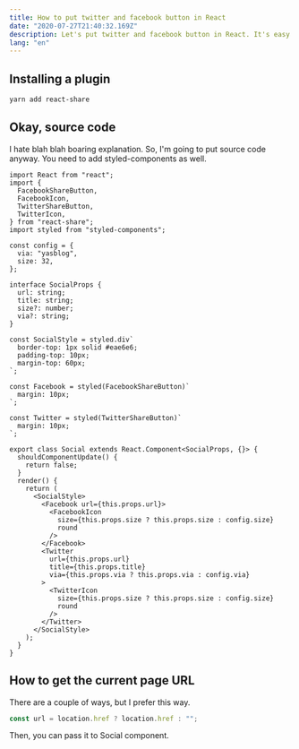 ```yaml
---
title: How to put twitter and facebook button in React
date: "2020-07-27T21:40:32.169Z"
description: Let's put twitter and facebook button in React. It's easy!
lang: "en"
---
```


## Installing a plugin

```bash
yarn add react-share
```

## Okay, source code

I hate blah blah boaring explanation. So, I'm going to put source code anyway.
You need to add styled-components as well.

```js:title=social.tsx
import React from "react";
import {
  FacebookShareButton,
  FacebookIcon,
  TwitterShareButton,
  TwitterIcon,
} from "react-share";
import styled from "styled-components";

const config = {
  via: "yasblog",
  size: 32,
};

interface SocialProps {
  url: string;
  title: string;
  size?: number;
  via?: string;
}

const SocialStyle = styled.div`
  border-top: 1px solid #eae6e6;
  padding-top: 10px;
  margin-top: 60px;
`;

const Facebook = styled(FacebookShareButton)`
  margin: 10px;
`;

const Twitter = styled(TwitterShareButton)`
  margin: 10px;
`;

export class Social extends React.Component<SocialProps, {}> {
  shouldComponentUpdate() {
    return false;
  }
  render() {
    return (
      <SocialStyle>
        <Facebook url={this.props.url}>
          <FacebookIcon
            size={this.props.size ? this.props.size : config.size}
            round
          />
        </Facebook>
        <Twitter
          url={this.props.url}
          title={this.props.title}
          via={this.props.via ? this.props.via : config.via}
        >
          <TwitterIcon
            size={this.props.size ? this.props.size : config.size}
            round
          />
        </Twitter>
      </SocialStyle>
    );
  }
}
```

## How to get the current page URL

There are a couple of ways, but I prefer this way.

```js
const url = location.href ? location.href : "";
```

Then, you can pass it to Social component.
